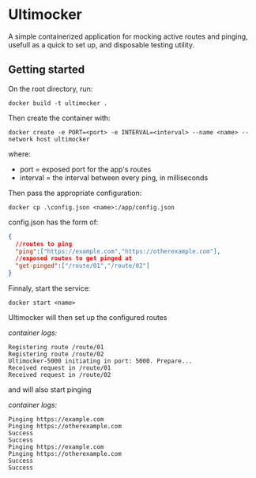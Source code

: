# Ultimocker
A simple containerized application for mocking active routes and pinging, usefull as a quick to set up, and disposable testing utility.

## Getting started

On the root directory, run:
```
docker build -t ultimocker .
```
Then create the container with:
```
docker create -e PORT=<port> -e INTERVAL=<interval> --name <name> --network host ultimocker
```
where:
* port = exposed port for the app's routes
* interval = the interval between every ping, in milliseconds

Then pass the appropriate configuration:
```
docker cp .\config.json <name>:/app/config.json
```
config.json has the form of:
```json
{
  //routes to ping
  "ping":["https://example.com","https://otherexample.com"],
  //exposed routes to get pinged at
  "get-pinged":["/route/01","/route/02"]
}
```
Finnaly, start the service:
```
docker start <name>
```

Ultimocker will then set up the configured routes

*container logs:*
```
Registering route /route/01
Registering route /route/02
Ultimocker-5000 initiating in port: 5000. Prepare...
Received request in /route/01
Received request in /route/02
```

and will also start pinging

*container logs:*
```
Pinging https://example.com
Pinging https://otherexample.com
Success
Success
Pinging https://example.com
Pinging https://otherexample.com
Success
Success
```
